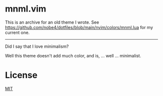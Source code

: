# mnml.vim

This is an archive for an old theme I wrote.
See https://github.com/nobe4/dotfiles/blob/main/nvim/colors/mnml.lua for my current one.

---


Did I say that I love minimalism?

Well this theme doesn't add much color, and is, ... well ... minimalist.

# License

[MIT](https://github.com/nobe4/mnml.vim/blob/master/LICENSE)
